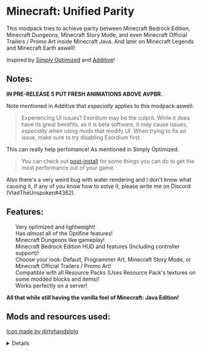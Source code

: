 # Minecraft: Unified Parity

<p>This modpack tries to achieve parity between Minecraft Bedrock Edition, Minecraft Dungeons, Minecraft Story Mode, and even Minecraft Official Trailers / Promo Art inside Minecraft Java.
And later on Minecraft Legends and Minecraft Earth aswell!</p>
<p>Inspired by <a href="https://modrinth.com/modpack/sop">Simply Optimized</a> and <a href="https://modrinth.com/modpack/additive">Additive</a>!</p>

## Notes:

**IN PRE-RELEASE 5 PUT FRESH ANIMATIONS ABOVE AVPBR.**

Note mentioned in Additive that *especially* applies to this modpack aswell:
> Experiencing UI issues? Exordium may be the culprit. While it does have its great benefits, as it is beta software, it *may* cause issues, *especially* when using mods that modify UI. When trying to fix an issue, make sure to try disabling Exordium first. 

This can really help perfomance! As mentioned in Simply Optimized:
>You can check out <a href="https://github.com/HyperSoop/Simply-Optimized/wiki/Post-install">post-install</a> for some things you can do to get the most performance out of your game.

Also there's a very weird bug with water rendering and I don't know what causing it, if any of you know how to solve it, please write me on Discord (VladTheUnspoken#4362).

## Features:

<p><ul>Very optimized and lightweight!<br>
Has <em>almost</em> all of the Optifine features!<br>
Minecraft Dungeons like gameplay!<br>
Minecraft Bedrock Edition HUD and features (Including controller support)!<br>
Choose your look: Default, Programmer Art, Minecraft Story Mode, or Minecraft Official Trailers / Promo Art!<br>
Compatible with all Resource Packs (Uses Resource Pack's textures on some modded blocks and items)!<br>
Works perfectly on a server!<br></ul>
<strong>All that while still having the vanilla feel of Minecraft: Java Edition!</strong></p>

## Mods and resources used:
<a href="https://www.deviantart.com/dirtyhandslolo/art/Amulet-of-The-Order-of-the-Stone-2-2-845821437">Icon made by dirtyhandslolo</a>
<details><ul><li><a href="https://www.curseforge.com/minecraft/mc-mods/animatica">Animatica</a></li><li><a href="https://www.curseforge.com/minecraft/mc-mods/c2me-fabric">Concurrent Chunk Management Engine (Fabric)</a></li><li><a href="https://www.curseforge.com/minecraft/mc-mods/custom-entity-models-cem">Custom Entity Models</a></li><li><a href="https://www.curseforge.com/minecraft/mc-mods/cit-resewn">CIT Resewn</a></li><li><a href="https://www.curseforge.com/minecraft/mc-mods/colormatic">Colormatic</a></li><li><a href="https://www.curseforge.com/minecraft/mc-mods/continuity">Continuity</a></li><li><a href="https://www.curseforge.com/minecraft/mc-mods/dynamic-fps">Dynamic FPS</a></li><li><a href="https://www.curseforge.com/minecraft/mc-mods/enhanced-block-entities">Enhanced Block Entities</a></li><li><a href="https://www.curseforge.com/minecraft/mc-mods/entityculling">EntityCulling</a></li><li><a href="https://www.curseforge.com/minecraft/mc-mods/entity-texture-features-fabric">Entity Texture Features</a></li><li><a href="https://www.curseforge.com/minecraft/mc-mods/fabricskyboxes">FabricSkyboxes</a></li><li><a href="https://www.curseforge.com/minecraft/mc-mods/fabricskyboxes-interop">FabricSkyBoxes Interop</a></li><li><a href="https://www.curseforge.com/minecraft/mc-mods/fastload">Fastload</a></li><li><a href="https://www.curseforge.com/minecraft/mc-mods/ferritecore-fabric">FerriteCore</a></li><li><a href="https://www.curseforge.com/minecraft/mc-mods/immediatelyfast">ImmediatelyFast</a></li><li><a href="https://www.curseforge.com/minecraft/mc-mods/indium">Indium</a></li><li><a href="https://www.curseforge.com/minecraft/mc-mods/sodium">Sodium</a></li><li><a href="https://www.curseforge.com/minecraft/mc-mods/irisshaders">Iris Shaders</a></li><li><a href="https://www.curseforge.com/minecraft/mc-mods/krypton">Krypton</a></li><li><a href="https://www.curseforge.com/minecraft/mc-mods/lambdynamiclights">LambDynamicLights</a></li><li><a href="https://www.curseforge.com/minecraft/mc-mods/lazydfu">LazyDFU</a></li><li><a href="https://www.curseforge.com/minecraft/mc-mods/lithium">Lithium</a></li><li><a href="https://www.curseforge.com/minecraft/mc-mods/memoryleakfix">Memory Leak Fix</a></li><li><a href="https://www.curseforge.com/minecraft/mc-mods/modmenu">Mod Menu</a></li><li><a href="https://www.curseforge.com/minecraft/mc-mods/no-chat-reports">No Chat Reports</a></li><li><a href="https://www.curseforge.com/minecraft/mc-mods/puzzle">Puzzle</a></li><li><a href="https://www.curseforge.com/minecraft/mc-mods/smooth-boot">Smooth Boot (Fabric)</a></li><li><a href="https://www.curseforge.com/minecraft/mc-mods/sodium-extra">Sodium Extra</a></li><li><a href="https://www.curseforge.com/minecraft/mc-mods/reeses-sodium-options">Reese's Sodium Options</a></li><li><a href="https://www.curseforge.com/minecraft/mc-mods/starlight">Starlight (Fabric)</a></li><li><a href="https://www.curseforge.com/minecraft/mc-mods/transparent">Transparent</a></li><li><a href="https://www.curseforge.com/minecraft/mc-mods/vmp-fabric">Very Many Players (Fabric)</a></li><li><a href="https://www.curseforge.com/minecraft/mc-mods/cullclouds">Cull Clouds</a></li><li><a href="https://www.curseforge.com/minecraft/mc-mods/fastanim">FastAnim</a></li><li><a href="https://www.curseforge.com/minecraft/mc-mods/servercore">ServerCore</a></li><li><a href="https://www.curseforge.com/minecraft/mc-mods/slight-gui-modifications">'Slight' Gui Modifications</a></li><li><a href="https://www.curseforge.com/minecraft/mc-mods/architectury-api">Architectury API</a></li><li><a href="https://www.curseforge.com/minecraft/mc-mods/cloth-config">Cloth Config API</a></li><li><a href="https://www.curseforge.com/minecraft/mc-mods/bedrockify">BedrockIfy</a></li><li><a href="https://www.curseforge.com/minecraft/mc-mods/bedrockwaters">BedrockWaters</a></li><li><a href="https://www.curseforge.com/minecraft/mc-mods/cauldron-dyeing">Cauldron Dyeing</a></li><li><a href="https://www.curseforge.com/minecraft/mc-mods/konkrete-fabric">Konkrete</a></li><li><a href="https://www.curseforge.com/minecraft/mc-mods/modernworldcreation-fabric">Modern World Creation</a></li><li><a href="https://www.curseforge.com/minecraft/mc-mods/chunks-fade-in">Chunks fade in</a></li><li><a href="https://www.curseforge.com/minecraft/mc-mods/midnightcontrols">MidnightControls</a></li><li><a href="https://www.curseforge.com/minecraft/mc-mods/midnightcontrols-extra">MidnightControlsExtra</a></li><li><a href="https://www.curseforge.com/minecraft/mc-mods/paperdoll">PaperDoll</a></li><li><a href="https://www.curseforge.com/minecraft/mc-mods/smooth-swapping">Smooth Swapping</a></li><li><a href="https://www.curseforge.com/minecraft/mc-mods/snowyleavesplus">SnowyLeavesPlus</a></li><li><a href="https://www.curseforge.com/minecraft/mc-mods/telepistons">Telepistons</a></li><li><a href="https://www.curseforge.com/minecraft/mc-mods/skin-layers-3d">3D Skin Layers</a></li><li><a href="https://www.curseforge.com/minecraft/mc-mods/iceberg-fabric">Iceberg</a></li><li><a href="https://www.curseforge.com/minecraft/mc-mods/advancement-plaques-fabric">Advancement Plaques</a></li><li><a href="https://www.curseforge.com/minecraft/mc-mods/auditory">Auditory</a></li><li><a href="https://www.curseforge.com/minecraft/mc-mods/auto-third-person">Auto Third Person</a></li><li><a href="https://www.curseforge.com/minecraft/mc-mods/playeranimator">playerAnimator</a></li><li><a href="https://www.curseforge.com/minecraft/mc-mods/combat-roll">Combat Roll</a></li><li><a href="https://www.curseforge.com/minecraft/mc-mods/cameraoverhaul">CameraOverhaul</a></li><li><a href="https://www.curseforge.com/minecraft/mc-mods/first-person-model">First-person Model</a></li><li><a href="https://www.curseforge.com/minecraft/mc-mods/not-enough-animations">Not Enough Animations</a></li><li><a href="https://www.curseforge.com/minecraft/mc-mods/dynamic-crosshair">Dynamic Crosshair</a></li><li><a href="https://www.curseforge.com/minecraft/mc-mods/dynamic-crosshair-compat">Dynamic Crosshair Compat</a></li><li><a href="https://www.curseforge.com/minecraft/mc-mods/eating-animation-fabric">Eating Animation [Fabric]</a></li><li><a href="https://www.curseforge.com/minecraft/mc-mods/enchant-with-mob">Enchant With Mob</a></li><li><a href="https://www.curseforge.com/minecraft/mc-mods/enhanced-attack-indicator">Enhanced Attack Indicator</a></li><li><a href="https://www.curseforge.com/minecraft/mc-mods/language-reload">Language Reload</a></li><li><a href="https://www.curseforge.com/minecraft/mc-mods/equipment-compare-fabric">Equipment Compare</a></li><li><a href="https://www.curseforge.com/minecraft/mc-mods/extrasounds">ExtraSounds</a></li><li><a href="https://www.curseforge.com/minecraft/mc-mods/advanced-tooltips"> Advanced Tooltips</a></li><li><a href="https://www.curseforge.com/minecraft/mc-mods/item-borders-fabric">Item Borders</a></li><li><a href="https://www.curseforge.com/minecraft/mc-mods/item-highlighter-fabric">Item Highlighter</a></li><li><a href="https://www.curseforge.com/minecraft/mc-mods/prism-fabric">Prism</a></li><li><a href="https://www.curseforge.com/minecraft/mc-mods/legendary-tooltips-fabric">Legendary Tooltips</a></li><li><a href="https://www.curseforge.com/minecraft/mc-mods/paladins-furniture">Paladin's Furniture Mod</a></li><li><a href="https://www.curseforge.com/minecraft/mc-mods/simply-swords">Simply Swords</a></li><li><a href="https://modrinth.com/resourcepack/simply-swords-vanilla-style">Simply Swords - Vanilla Style</a></li><li><a href="https://www.curseforge.com/minecraft/mc-mods/visuality">Visuality</a></li><li><a href="https://www.curseforge.com/minecraft/mc-mods/visual-overhaul">Visual Overhaul</a></li><li><a href="https://www.curseforge.com/minecraft/mc-mods/waveycapes">Wavey Capes</a></li><li><a href="https://www.curseforge.com/minecraft/mc-mods/satin-api">Satin API</a></li><li><a href="https://www.curseforge.com/minecraft/mc-mods/forge-config-api-port-fabric">Forge Config API Port</a></li><li><a href="https://www.curseforge.com/minecraft/mc-mods/fabric-api">Fabric API</a></li><li><a href="https://www.curseforge.com/minecraft/mc-mods/better-combat-by-daedelus">Better Combat</a></li><li><a href="https://www.curseforge.com/minecraft/mc-mods/cloth-api">Cloth API (Fabric)</a></li><li><a href="https://www.curseforge.com/minecraft/mc-mods/illuminations">Illuminations 🔥</a></li><li><a href="https://www.curseforge.com/minecraft/mc-mods/sheep-consistency">Sheep Consistency</a></li><li><a href="https://www.curseforge.com/minecraft/mc-mods/smooth-scrolling-everywhere-fabric">Smooth Scrolling Everywhere (Fabric)</a></li><li><a href="https://www.curseforge.com/minecraft/mc-mods/effective">Effective 💦</a></li><li><a href="https://www.curseforge.com/minecraft/mc-mods/mcda">MC Dungeons Armors</a></li><li><a href="https://www.curseforge.com/minecraft/mc-mods/mcdar">MC Dungeons Artifacts</a></li><li><a href="https://www.curseforge.com/minecraft/mc-mods/mcdw">MC Dungeons Weapons</a></li><li><a href="https://www.curseforge.com/minecraft/mc-mods/mcsa">MC Story Mode Armors [Forge / Fabric]</a></li><li><a href="https://www.curseforge.com/minecraft/mc-mods/debugify">Debugify</a></li><li><a href="https://www.curseforge.com/minecraft/mc-mods/moreculling">More Culling</a></li><li><a href="https://www.curseforge.com/minecraft/mc-mods/exordium">Exordium</a></li><li><a href="https://www.curseforge.com/minecraft/texture-packs/bb">Bare Bones</a></li>
<li><a href="https://www.curseforge.com/minecraft/texture-packs/bare-bones-eating-animation-addon">Bare Bones Eating Animation Addon</a></li><li><a href="https://www.curseforge.com/minecraft/texture-packs/bare-bones-visuality-addon">Bare Bones Visuality Addon</a></li>
<li><a href="https://www.curseforge.com/minecraft/texture-packs/bare-bones-modded-compat">Bare Bones Modded Compat</a></li>
<li><a href="https://www.curseforge.com/minecraft/texture-packs/os">Project: OverSimplified / ABBPBR</a></li>
<li><a href="https://www.curseforge.com/minecraft/texture-packs/dungeons-textures">Dungeons Textures</a></li>
<li><a href="https://www.curseforge.com/minecraft/texture-packs/story-mode-textures">Story Mode Textures</a></li><li><a href="https://modrinth.com/resourcepack/programmer-art%2B">Programmer Art+</a></li></ul></details>
